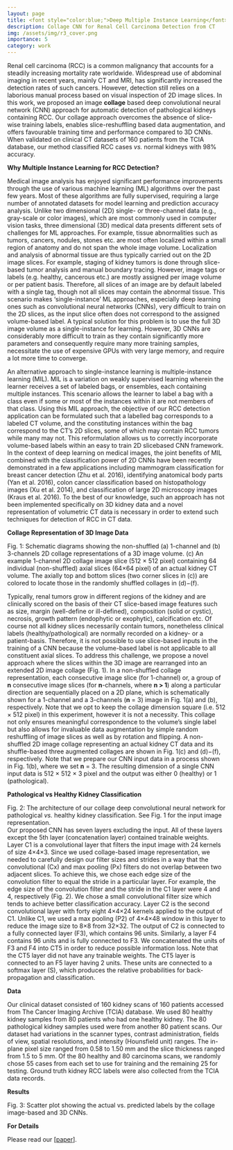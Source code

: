 ```yaml
---
layout: page
title: <font style="color:blue;">Deep Multiple Instance Learning</font> for Cancer Detection
description: Collage CNN for Renal Cell Carcinoma Detection from CT
img: /assets/img/r3_cover.png
importance: 5
category: work
---
```


Renal cell carcinoma (RCC) is a common malignancy that accounts for a steadily increasing mortality rate worldwide. Widespread use of abdominal imaging in recent years, mainly CT and MRI, has significantly increased the detection rates of such cancers. However, detection still relies on a laborious manual process based on visual inspection of 2D image slices. In this work, we proposed an image <b>collage</b> based deep convolutional neural network (CNN) approach for automatic detection of pathological kidneys containing RCC. Our collage approach overcomes the absence of slice-wise training labels, enables slice-reshuffling based data augmentation, and offers favourable training time and performance compared to 3D CNNs. When validated on clinical CT datasets of 160 patients from the TCIA database, our method classified RCC cases <i>vs.</i> normal kidneys with 98% accuracy.

<strong>Why Multiple Instance Learning for RCC Detection?</strong>

Medical image analysis has enjoyed significant performance improvements through the use of various machine learning (ML) algorithms over the past few
years. Most of these algorithms are fully supervised, requiring a large number of annotated datasets for model learning and prediction accuracy analysis. Unlike two dimensional (2D) single- or three-channel data (e.g., gray-scale or color images), which are most commonly used in computer vision tasks, three dimensional (3D) medical data presents different sets of challenges for ML approaches. For example, tissue abnormalities such as tumors, cancers, nodules, stones etc. are most often localized within a small region of anatomy and do not span the whole image volume. Localization and analysis of abnormal tissue are thus typically carried out on the 2D image slices. For example, staging of kidney tumors is done through slice-based tumor analysis and manual boundary tracing. However, image tags or labels (e.g. healthy, cancerous etc.) are mostly assigned per image volume or per patient basis. Therefore, all slices of an image are by default labeled with a single tag, though not all slices may contain the abnormal tissue. This scenario makes ‘single-instance’ ML approaches, especially deep learning ones such as convolutional neural networks (CNNs), very difficult to train on the 2D slices, as the input slice often does not correspond to the assigned volume-based label. A typical solution for this problem is to use the full 3D image volume as a single-instance for learning. However, 3D CNNs are considerably more difficult to train as they contain significantly more parameters and consequently require many more training samples, necessitate the use of expensive GPUs with very large memory, and require a lot more time to converge.

An alternative approach to single-instance learning is multiple-instance learning (MIL). MIL is a variation on weakly supervised learning wherein the
learner receives a set of labeled bags, or ensembles, each containing multiple instances. This scenario allows the learner to label a bag with a class even if some or most of the instances within it are not members of that class. Using this MIL approach, the objective of our RCC detection application can be formulated such that a labelled bag corresponds to a labeled CT volume, and the constituting instances within the bag correspond to the CT’s 2D slices, some of which may contain RCC tumors while many may not. This reformulation allows us to correctly incorporate volume-based labels within an easy to train 2D slicebased CNN framework. In the context of deep learning on medical images, the joint benefits of MIL combined with the classification power of 2D CNNs have
been recently demonstrated in a few applications including mammogram classification for breast cancer detection (Zhu et al. 2016), identifying anatomical body parts (Yan et al. 2016), colon cancer classification based on histopathology images (Xu et al. 2014), and classification of large 2D microscopy images (Kraus et al. 2016). To the best of our knowledge, such an approach has not been implemented specifically on 3D kidney data and a novel representation of volumetric CT data is necessary in order to extend such techniques for detection of RCC in CT data.



<strong>Collage Representation of 3D Image Data</strong>

<div class="row">
    <div class="col-sm mt-3 mt-md-0">
        <img class="img-fluid rounded z-depth-1" src="{{ '/assets/img/r3_fig1.png' | relative_url }}" alt="" title="example image"/>
    </div>
</div>
<div class="caption">
    Fig. 1: Schematic diagrams showing the non-shuffled (a) 1-channel and (b) 3-channels 2D collage representations of a 3D image volume. (c) An example 1-channel 2D collage image slice (512 × 512 pixel) containing 64 individual (non-shuffled) axial slices (64×64 pixel) of an actual kidney CT volume. The axially top and bottom slices (two corner slices in (c)) are colored to locate those in the randomly shuffled collages in (d)−(f).
</div>

Typically, renal tumors grow in different regions of the kidney and are clinically scored on the basis of their CT slice-based image features such as size, margin (well-define or ill-defined), composition (solid or cystic), necrosis, growth pattern (endophytic or exophytic), calcification etc. Of course not all kidney slices necessarily contain tumors, nonetheless clinical labels (healthy/pathological) are normally recorded on a kidney- or a patient-basis. Therefore, it is not possible to use slice-based inputs in the training of a CNN because the volume-based label is not applicable to all constituent axial slices. To address this challenge, we propose a novel approach where the slices within the 3D image are rearranged into an extended 2D image collage (Fig. 1). In a non-shuffled collage representation, each consecutive image slice (for 1-channel) or, a group of <b>n</b> consecutive image slices
(for <b>n</b>-channels, where <b>n > 1</b>) along a particular direction are sequentially placed on a 2D plane, which is schematically shown for a 1-channel and a 3-channels (<b>n</b> = 3) image in Fig. 1(a) and (b), respectively. Note that we opt to keep the collage dimension square (i.e. 512 × 512 pixel) in this experiment, however it is not a necessity. This collage not only ensures meaningful correspondence to the volume’s single label but also allows for invaluable data augmentation by simple random reshuffling of image slices as well as by rotation and flipping. A non-shuffled 2D image collage representing an actual kidney CT data and its shuffle-based three augmented collages are shown in Fig. 1(c) and (d)−(f), respectively. Note that we prepare our CNN input data in a process shown in Fig. 1(b), where we set <b>n</b> = 3. The resulting dimension of a single CNN input data is 512 × 512 × 3 pixel and the output was either 0 (healthy) or 1 (pathological).


<strong>Pathological vs Healthy Kidney Classification</strong>

<div class="row">
    <div class="col-sm mt-3 mt-md-0">
        <img class="img-fluid rounded z-depth-1" src="{{ '/assets/img/r3_fig2.png' | relative_url }}" alt="" title="example image"/>
    </div>
</div>
<div class="caption">
    Fig. 2: The architecture of our collage deep convolutional neural network for pathological <i>vs.</i> healthy kidney classification. See Fig. 1 for the input image representation.
</div>
Our proposed CNN has seven layers excluding the input. All of these layers except the 5th layer (concatenation layer) contained trainable weights. Layer C1 is a convolutional layer that filters the input image with 24 kernels of size 4×4×3. Since we used collage-based image representation, we needed to
carefully design our filter sizes and strides in a way that the convolutional (Cx) and max pooling (Px) filters do not overlap between two adjacent slices. To achieve this, we chose each edge size of the convolution filter to equal the stride in a particular layer. For example, the edge size of the convolution filter and the stride in the C1 layer were 4 and 4, respectively (Fig. 2). We chose a small convolutional filter size which tends to achieve better classification accuracy. Layer C2 is the second convolutional layer with forty eight 4×4×24 kernels applied to the output of C1. Unlike C1, we used a max pooling (P2) of 4×4×48 window in this layer to reduce the image size to 8×8 from 32×32. The output of C2 is connected to a fully connected layer (F3), which contains 96 units. Similarly, a layer F4 contains 96 units and is fully connected to F3. We concatenated the units of F3 and F4 into CT5 in order to reduce possible information loss. Note that the CT5 layer did not have any trainable weights. The CT5 layer is connected to an F5 layer having 2 units. These units are connected to a softmax layer (S), which produces the relative probabilities for back-propagation and classification.

<strong>Data</strong>

Our clinical dataset consisted of 160 kidney scans of 160 patients accessed from The Cancer Imaging Archive (TCIA) database. We used 80 healthy kidney
samples from 80 patients who had one healthy kidney. The 80 pathological kidney samples used were from another 80 patient scans. Our dataset had variations in the scanner types, contrast administration, fields of view, spatial resolutions, and intensity (Hounsfield unit) ranges. The in-plane pixel size ranged from 0.58 to 1.50 mm and the slice thickness ranged from 1.5 to 5 mm. Of the 80 healthy and 80 carcinoma scans, we randomly chose 55 cases from each set to use for training and the remaining 25 for testing. Ground truth kidney RCC labels were also collected from the TCIA data records.


<strong>Results</strong>

<div class="row">
    <div class="col-sm mt-3 mt-md-0">
        <img class="img-fluid rounded z-depth-1" src="{{ '/assets/img/r3_fig3.png' | relative_url }}" alt="" title="example image"/>
    </div>
</div>
<div class="caption">
    Fig. 3: Scatter plot showing the actual vs. predicted labels by the collage image-based and 3D CNNs.
</div>

<strong>For Details</strong>

Please read our [[paper](https://link.springer.com/chapter/10.1007/978-3-319-67389-9_27)].
